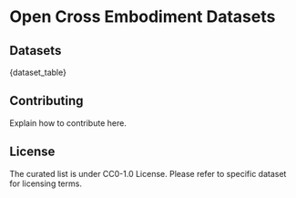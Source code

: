 # Open Cross Embodiment Datasets

## Datasets 

{dataset_table}

## Contributing

Explain how to contribute here.


## License 

The curated list is under CC0-1.0 License. Please refer to specific dataset for licensing terms. 

